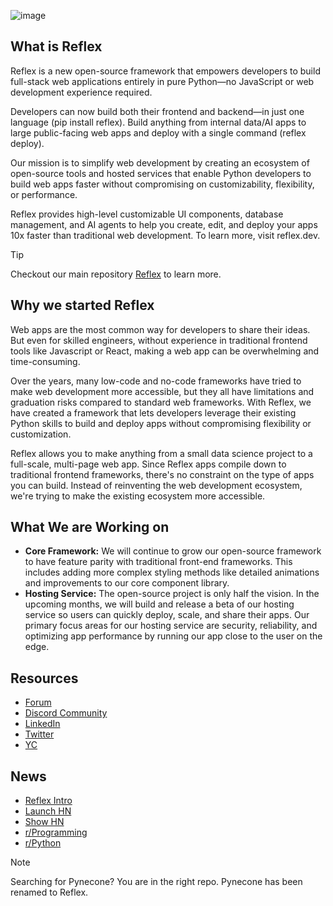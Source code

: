 ![image](https://github.com/user-attachments/assets/4dfef2b3-f4a1-4213-bcce-e20c85486f72)

## What is Reflex

Reflex is a new open-source framework that empowers developers to build full-stack web applications entirely in pure Python—no JavaScript or web development experience required.

Developers can now build both their frontend and backend—in just one language (pip install reflex). Build anything from internal data/AI apps to large public-facing web apps and deploy with a single command (reflex deploy).

Our mission is to simplify web development by creating an ecosystem of open-source tools and hosted services that enable Python developers to build web apps faster without compromising on customizability, flexibility, or performance.

Reflex provides high-level customizable UI components, database management, and AI agents to help you create, edit, and deploy your apps 10x faster than traditional web development. To learn more, visit reflex.dev.
 
> [!TIP]
> Checkout our main repository [Reflex](https://github.com/pynecone-io/reflex) to learn more.



## Why we started Reflex

Web apps are the most common way for developers to share their ideas. But even for skilled engineers, without experience in traditional frontend tools like Javascript or React, making a web app can be overwhelming and time-consuming.

Over the years, many low-code and no-code frameworks have tried to make web development more accessible, but they all have limitations and graduation risks compared to standard web frameworks. With Reflex, we have created a framework that lets developers leverage their existing Python skills to build and deploy apps without compromising flexibility or customization.

Reflex allows you to make anything from a small data science project to a full-scale, multi-page web app. Since Reflex apps compile down to traditional frontend frameworks, there's no constraint on the type of apps you can build. Instead of reinventing the web development ecosystem, we're trying to make the existing ecosystem more accessible.

## What We are Working on

- **Core Framework:** We will continue to grow our open-source framework to have feature parity with traditional front-end frameworks. This includes adding more complex styling methods like detailed animations and improvements to our core component library.
- **Hosting Service:** The open-source project is only half the vision. In the upcoming months, we will build and release a beta of our hosting service so users can quickly deploy, scale, and share their apps. Our primary focus areas for our hosting service are security, reliability, and optimizing app performance by running our app close to the user on the edge.


## Resources 
- [Forum](https://forum.reflex.dev)
- [Discord Community](https://discord.gg/T5WSbC2YtQ)
- [LinkedIn](https://www.linkedin.com/company/reflex-dev/)
- [Twitter](https://twitter.com/getreflex)
- [YC](https://www.ycombinator.com/companies/reflex)

## News
- [Reflex Intro](https://www.google.com/url?sa=t&source=web&rct=j&opi=89978449&url=https://www.youtube.com/watch%3Fv%3DITOZkzjtjUA&ved=2ahUKEwiB_efkvLSIAxWCDjQIHTsjAZoQtwJ6BAgOEAI&usg=AOvVaw0ehFF0YLeHdDmJwHNX8aax)
- [Launch HN](https://news.ycombinator.com/item?id=35136827)
- [Show HN](https://news.ycombinator.com/item?id=33922754)
- [r/Programming](https://www.reddit.com/r/programming/comments/zh0uov/i_made_a_way_to_build_web_apps_in_pure_python/)
- [r/Python](https://www.reddit.com/r/Python/comments/zh0pmy/pynecone_web_apps_in_pure_python/)

> [!NOTE]  
> Searching for Pynecone? You are in the right repo. Pynecone has been renamed to Reflex. 
